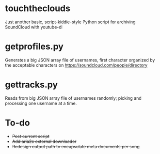 # touchtheclouds
Just another basic, script-kiddie-style Python script for archiving SoundCloud with youtube-dl

# getprofiles.py

Generates a big JSON array file of usernames, first character organized by the acceptable characters on https://soundcloud.com/people/directory

# gettracks.py

Reads from big JSON array file of usernames randomly; picking and processing one username at a time.

# To-do
- ~~Post current script~~
- ~~Add aria2c external downloader~~
- ~~Redesign output path to encapsulate meta documents per song~~
